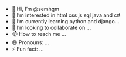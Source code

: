 - 👋 Hi, I’m @semhgm
- 👀 I’m interested in  html css js sql java and c# 
- 🌱 I’m currently learning  python and django...
- 💞️ I’m looking to collaborate on ...
- 📫 How to reach me ...
- 😄 Pronouns: ...
- ⚡ Fun fact: ...

<!---
semhgm/semhgm is a ✨ special ✨ repository because its `README.md` (this file) appears on your GitHub profile.
You can click the Preview link to take a look at your changes.
--->
